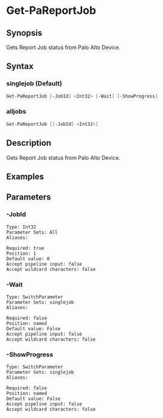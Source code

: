 # Get-PaReportJob

## Synopsis

Gets Report Job status from Palo Alto Device.

## Syntax

### singlejob (Default)

```powershell
Get-PaReportJob [-JobId] <Int32> [-Wait] [-ShowProgress] 
```

### alljobs

```powershell
Get-PaReportJob [[-JobId] <Int32>] 
```

## Description

Gets Report Job status from Palo Alto Device.

## Examples

## Parameters

### -JobId


```asciidoc
Type: Int32
Parameter Sets: All
Aliases: 

Required: true
Position: 1
Default value: 0
Accept pipeline input: false
Accept wildcard characters: false
```
### -Wait


```asciidoc
Type: SwitchParameter
Parameter Sets: singlejob
Aliases: 

Required: false
Position: named
Default value: False
Accept pipeline input: false
Accept wildcard characters: false
```
### -ShowProgress


```asciidoc
Type: SwitchParameter
Parameter Sets: singlejob
Aliases: 

Required: false
Position: named
Default value: False
Accept pipeline input: false
Accept wildcard characters: false
```
